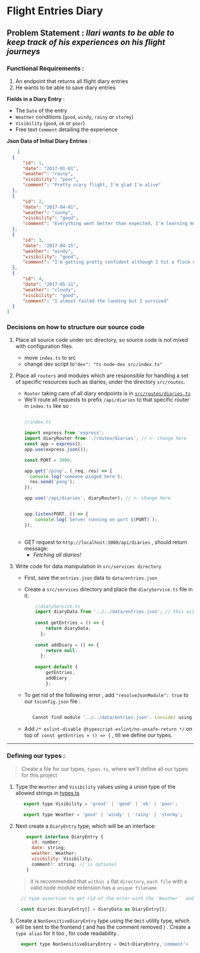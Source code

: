# Flight Entries Diary

## Problem Statement :  _Ilari wants to be able to keep track of his experiences on his flight journeys_


### Functional Requirements :

  1. An endpoint that returns all flight diary entries
  1. He wants to be able to save diary entries
   


**Fields in a Diary Entry** :

  + The `Date` of the entry
  + `Weather` conditions (`good`, `windy`, `rainy` or `stormy`)
  + `Visibility` (`good`, `ok` or `poor`)
  + Free text `Comment` detailing the experience


**Json Data of Initial Diary Entries** :
  ```json
      [
    {
        "id": 1,
        "date": "2017-01-01",
        "weather": "rainy",
        "visibility": "poor",
        "comment": "Pretty scary flight, I'm glad I'm alive"
    },
    {
        "id": 2,
        "date": "2017-04-01",
        "weather": "sunny",
        "visibility": "good",
        "comment": "Everything went better than expected, I'm learning much"
    },
    {
        "id": 3,
        "date": "2017-04-15",
        "weather": "windy",
        "visibility": "good",
        "comment": "I'm getting pretty confident although I hit a flock of birds"
    },
    {
        "id": 4,
        "date": "2017-05-11",
        "weather": "cloudy",
        "visibility": "good",
        "comment": "I almost failed the landing but I survived"
    }
]
  ```

### Decisions on how to structure our source code 

1. Place all source code under src directory, so source code is not mixed with configuration files.
      - move `index.ts` to src
      - change dev script to`"dev": "ts-node-dev src/index.ts"`
   
1. Place all `routers` and modules which are responsible for handling a set of specific resources such as diaries, under the directory `src/routes`.
      - `Router` taking care of all diary endpoints is in [`src/routes/diaries.ts`](./src/routes/diaries.ts "view source code") 
      - We'll route all requests to prefix `/api/diaries` to that specific router in `index.ts` like so : 
          ```javascript

          //index.ts

          import express from 'express';
          import diaryRouter from './routes/diaries'; // <- change here
          const app = express();
          app.use(express.json());
          
          const PORT = 3000;
          
          app.get('/ping', (_req, res) => {
            console.log('someone pinged here');
            res.send('pong');
          });
          
          app.use('/api/diaries', diaryRouter); // <- change here
          
          
          app.listen(PORT, () => {
              console.log(`Server running on port ${PORT}`);
          });
                   
          ```
    -  GET request to `http://localhost:3000/api/diaries` , should return message:  
         -  _Fetching all diaries!_
    
1. Write code for data manipulation in `src/services directory`
    
    - First, save the `entries.json` data to `data/entries.json`
    - Create a `src/services` directory and place the `diaryService.ts` file in it.
  
        ```javascript
            //diaryService.ts 
            import diaryData from '../../data/entries.json'; // this will give error 
              
            const getEntries = () => {
                return diaryData;
              };
              
            const addDiary = () => {
                return null;
              };
              
            export default {
                getEntries,
                addDiary
                };
      
        ```  

    - To get rid of the following error ,  add `"resolveJsonModule": true` to our `tsconfig.json` file :

       ```javascript

          Cannot find module '../../data/entries.json'. Consider using '--resolveJsonModule' to import module with '.json' extension.ts(2732)

       ```

   - Add `/* eslint-disable @typescript-eslint/no-unsafe-return */` on top of` const getEntries = () => {` , till we define our types.
  
  
----------------------------------------------------------------

### Defining our types :

   > Create a file for our types, `types.ts`, where we'll define all our types for this project

  1. Type the `Weather` and `Visibility` values using a union type of the allowed strings in [types.ts](./src/types.ts "go to source code")
   
      ```javascript
         export type Visibility = 'great' | 'good' | 'ok' | 'poor';

         export type Weather = 'good' | 'windy' | 'rainy' | 'stormy';
      ```
    
  1. Next create a `DiaryEntry` type, which will be an interface:
  
      ```javascript
          export interface DiaryEntry {
            id: number;
            date: string;
            weather: Weather;
            visibility: Visibility;
            comment?: string; // is optional
          }
      
      ```
       >  it is recommended that `within a` flat `directory`, `each file` with a valid node module extension has a `unique filename`.
                
      ```javascript
        // type assertion to get rid of the error with the `Weather`  and `Visibility` type.
        
        const diaries:DiaryEntry[] = diaryData as DiaryEntry[];
      ```
   2. Create a `NonSensitiveDiaryEntry` _type_ using the `Omit` utility type, which will be sent to the frontend ( and has the comment removed ) .   Create a `type alias` for it too , for code readability .
     
      ```javascript
        export type NonSensitiveDiaryEntry = Omit<DiaryEntry,'comment'>
        
      ```
